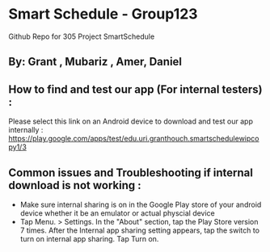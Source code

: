 # Smart Schedule - Group123
Github Repo for 305 Project SmartSchedule 

## By: Grant , Mubariz , Amer, Daniel

## How to find and test our app (For internal testers) : 
Please select this link on an Android device to download and test our app internally : 
https://play.google.com/apps/test/edu.uri.granthouch.smartschedulewipcopy1/3

## Common issues and Troubleshooting if internal download is not working : 
 - Make sure internal sharing is on in the Google Play store of your android device whether it be an emulator or actual physcial device
 -  Tap Menu. > Settings. In the "About" section, tap the Play Store version 7 times. After the Internal app sharing setting appears, tap the switch to turn on internal app sharing. Tap Turn on.
   
